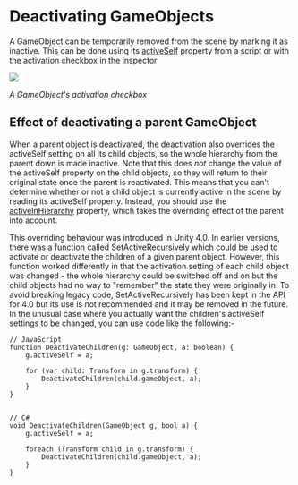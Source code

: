 Deactivating GameObjects
========================


A GameObject can be temporarily removed from the scene by marking it as inactive. This can be done using its [activeSelf](ScriptRef:GameObject-activeSelf.html) property from a script or with the activation checkbox in the inspector


![](http://docwiki.hq.unity3d.com/uploads/Main/GOActiveBox.png)  

_A GameObject's activation checkbox_

Effect of deactivating a parent GameObject
------------------------------------------


When a parent object is deactivated, the deactivation also overrides the <span class=keyword>activeSelf</span> setting on all its child objects, so the whole hierarchy from the parent down is made inactive. Note that this does _not_ change the value of the <span class=keyword>activeSelf</span> property on the child objects, so they will return to their original state once the parent is reactivated. This means that you can't determine whether or not a child object is currently active in the scene by reading its <span class=keyword>activeSelf</span> property. Instead, you should use the [activeInHierarchy](ScriptRef:GameObject-activeInHierarchy.html) property, which takes the overriding effect of the parent into account.

This overriding behaviour was introduced in Unity 4.0. In earlier versions, there was a function called <span class=keyword>SetActiveRecursively</span> which could be used to activate or deactivate the children of a given parent object. However, this function worked differently in that the activation setting of each child object was changed - the whole hierarchy could be switched off and on but the child objects had no way to "remember" the state they were originally in. To avoid breaking legacy code, <span class=keyword>SetActiveRecursively</span> has been kept in the API for 4.0 but its use is not recommended and it may be removed in the future. In the unusual case where you actually want the children's <span class=keyword>activeSelf</span> settings to be changed, you can use code like the following:-

````
// JavaScript
function DeactivateChildren(g: GameObject, a: boolean) {
	g.activeSelf = a;
	
	for (var child: Transform in g.transform) {
		DeactivateChildren(child.gameObject, a);
	}
}


// C#
void DeactivateChildren(GameObject g, bool a) {
	g.activeSelf = a;
	
	foreach (Transform child in g.transform) {
		DeactivateChildren(child.gameObject, a);
	}
}
````
